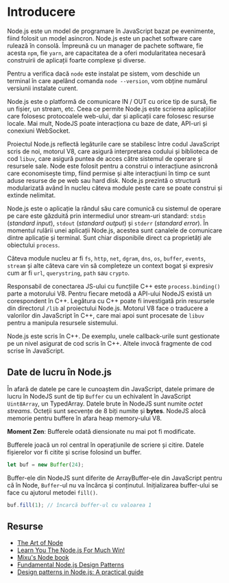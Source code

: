 # Introducere

Node.js este un model de programare în JavaScript bazat pe evenimente, fiind folosit un model asincron. Node.js este un pachet software care rulează în consolă. Împreună cu un manager de pachete software, fie acesta `npm`, fie `yarn`, are capacitatea de a oferi modularitatea necesară construirii de aplicații foarte complexe și diverse.

Pentru a verifica dacă `node` este instalat pe sistem, vom deschide un terminal în care apelând comanda `node --version`, vom obține numărul versiunii instalate curent.

Node.js este o platformă de comunicare IN / OUT cu orice tip de sursă, fie un fișier, un stream, etc. Ceea ce permite Node.js este scrierea aplicațiilor care folosesc protocoalele web-ului, dar și aplicații care folosesc resurse locale. Mai mult, NodeJS poate interacționa cu baze de date, API-uri și conexiuni WebSocket.

Proiectul Node.js reflectă legăturile care se stabilesc între codul JavaScript scris de noi, motorul V8, care asigură interpretarea codului și biblioteca de cod `libuv`, care asigură puntea de acces către sistemul de operare și resursele sale. Node este folosit pentru a construi o interacțiune asincronă care economisește timp, fiind permise și alte interacțiuni în timp ce sunt aduse resurse de pe web sau hard disk. Node.js prezintă o structură modularizată având în nucleu câteva module peste care se poate construi și extinde nelimitat.

Node.js este o aplicație la rândul său care comunică cu sistemul de operare pe care este găzduită prin intermediul unor stream-uri standard: `stdin` (*standard input*), `stdout` (*standard output*) și `stderr` (*standard error*). În momentul rulării unei aplicații Node.js, acestea sunt canalele de comunicare dintre aplicație și terminal. Sunt chiar disponibile direct ca proprietăți ale obiectului `process`.

Câteva module nucleu ar fi `fs`, `http`, `net`, `dgram`, `dns`, `os`, `buffer`, `events`, `stream` și alte câteva care vin să completeze un context bogat și expresiv cum ar fi `url`, `querystring`, `path` sau `crypto`.

Responsabil de conectarea JS-ului cu funcțiile C++ este `process.binding()` parte a motorului V8. Pentru fiecare metodă a API-ului NodeJS există un corespondent în C++. Legătura cu C++ poate fi investigată prin resursele din directorul `/lib` al proiectului Node.js. Motorul V8 face o traducere a valorilor din JavaScript în C++, care mai apoi sunt procesate de `libuv` pentru a manipula resursele sistemului.

Node.js este scris în C++. De exemplu, unele callback-urile sunt gestionate pe un nivel asigurat de cod scris în C++. Altele invocă fragmente de cod scrise în JavaScript.

## Date de lucru în Node.js

În afară de datele pe care le cunoaștem din JavaScript, datele primare de lucru în NodeJS sunt de tip `Buffer` cu un echivalent în JavaScript `Uint8Array`, un TypedArray. Datele brute în NodeJS sunt numite *octet streams*. Octeții sunt secvențe de 8 biți numite și **bytes**. NodeJS alocă memorie pentru buffere în afara heap memory-ului V8.

**Moment Zen**: Bufferele odată diensionate nu mai pot fi modificate.

Bufferele joacă un rol central în operațiunile de scriere și citire. Datele fișierelor vor fi citite și scrise folosind un buffer.

```javascript
let buf = new Buffer(24);
```

Buffer-ele din NodeJS sunt diferite de ArrayBuffer-ele din JavaScript pentru că în Node, `Buffer`-ul nu va încărca și conținutul. Inițializarea buffer-ului se face cu ajutorul metodei `fill()`.

```javascript
buf.fill(1); // încarcă buffer-ul cu valoarea 1
```

## Resurse

- [The Art of Node](https://github.com/maxogden/art-of-node)
- [Learn You The Node.js For Much Win!](https://github.com/workshopper/learnyounode#learn-you-the-nodejs-for-much-win)
- [Mixu's Node book](http://book.mixu.net/node/single.html)
- [Fundamental Node.js Design Patterns](https://blog.risingstack.com/fundamental-node-js-design-patterns/)
- [Design patterns in Node.js: A practical guide](https://blog.logrocket.com/design-patterns-in-node-js/)
